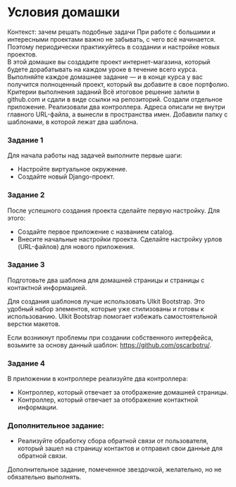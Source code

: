 # Условия домашки

Контекст: зачем решать подобные задачи При работе с большими и интересными проектами важно не забывать, с чего всё начинается. 
<br>Поэтому периодически практикуйтесь в создании и настройке новых проектов.
<br>В этой домашке вы создадите проект интернет-магазина, который будете дорабатывать на каждом уроке в течение всего курса. Выполняйте каждое домашнее задание — и в конце курса у вас получится полноценный проект, который вы добавите в свое портфолио.
<br>Критерии выполнения заданий Всё итоговое решение залили в github.com и сдали в виде ссылки на репозиторий. Создали отдельное приложение. Реализовали два контроллера. Адреса описали не внутри главного URL-файла, а вынесли в пространства имен. Добавили папку с шаблонами, в которой лежат два шаблона. 
### Задание 1 

Для начала работы над задачей выполните первые шаги:

* Настройте виртуальное окружение. 
* Создайте новый Django-проект. 
### Задание 2 
После успешного создания проекта сделайте первую настройку. Для этого:

* Создайте первое приложение с названием catalog. 
* Внесите начальные настройки проекта. Сделайте настройку урлов (URL-файлов) для нового приложения. 

### Задание 3 
Подготовьте два шаблона для домашней страницы и страницы с контактной информацией.

Для создания шаблонов лучше использовать UIkit Bootstrap. Это удобный набор элементов, которые уже стилизованы и готовы к использованию. UIkit Bootstrap помогает избежать самостоятельной верстки макетов.

Если возникнут проблемы при создании собственного интерфейса, возьмите за основу данный шаблон: https://github.com/oscarbotru/.

### Задание 4 
В приложении в контроллере реализуйте два контроллера:

* Контроллер, который отвечает за отображение домашней страницы. 
* Контроллер, который отвечает за отображение контактной информации.

### Дополнительное задание: 
* Реализуйте обработку сбора обратной связи от пользователя, который зашел на страницу контактов и отправил свои данные для обратной связи.

Дополнительное задание, помеченное звездочкой, желательно, но не обязательно выполнять.